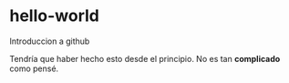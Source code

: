 # hello-world
Introduccion a github

Tendría que haber hecho esto desde el principio. No es tan **complicado** como pensé.
